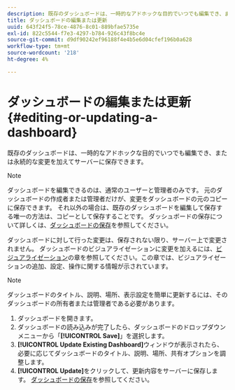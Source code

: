 ```yaml
---
description: 既存のダッシュボードは、一時的なアドホックな目的でいつでも編集でき、または永続的な変更を加えてサーバーに保存できます。
title: ダッシュボードの編集または更新
uuid: 643f24f5-78ce-4876-8c01-889bfae5735e
exl-id: 822c5544-f7e3-4297-b784-926c43f8bc4e
source-git-commit: d9df90242ef96188f4e4b5e6d04cfef196b0a628
workflow-type: tm+mt
source-wordcount: '218'
ht-degree: 4%

---
```


# ダッシュボードの編集または更新{#editing-or-updating-a-dashboard}

既存のダッシュボードは、一時的なアドホックな目的でいつでも編集でき、または永続的な変更を加えてサーバーに保存できます。

>[!NOTE]
>
>ダッシュボードを編集できるのは、通常のユーザーと管理者のみです。 元のダッシュボードの作成者または管理者だけが、変更をダッシュボードの元のコピーに保存できます。 それ以外の場合は、既存のダッシュボードを編集して保存する唯一の方法は、コピーとして保存することです。 ダッシュボードの保存について詳しくは、[ダッシュボードの保存](../../../home/c-adobe-data-workbench-dashboard/c-dashboards/t-saving-a-dashboard.md#task-4132cf487bc640149c91afd0b7b0701e)を参照してください。

ダッシュボードに対して行った変更は、保存されない限り、サーバー上で変更されません。 ダッシュボードのビジュアライゼーションに変更を加えるには、[ビジュアライゼーション](../../../home/c-adobe-data-workbench-dashboard/c-visualizations/c-visualizations.md#concept-426ed20f270f4be48ecc3574f3078d8e)の章を参照してください。この章では、ビジュアライゼーションの追加、設定、操作に関する情報が示されています。

>[!NOTE]
>
>ダッシュボードのタイトル、説明、場所、表示設定を簡単に更新するには、そのダッシュボードの所有者または管理者である必要があります。

1. ダッシュボードを開きます。
1. ダッシュボードの読み込みが完了したら、ダッシュボードのドロップダウンメニューから「**[!UICONTROL Save]**」を選択します。
1. **[!UICONTROL Update Existing Dashboard]**&#x200B;ウィンドウが表示されたら、必要に応じてダッシュボードのタイトル、説明、場所、共有オプションを調整します。
1. **[!UICONTROL Update]**&#x200B;をクリックして、更新内容をサーバーに保存します。 [ダッシュボードの保存](../../../home/c-adobe-data-workbench-dashboard/c-dashboards/t-saving-a-dashboard.md#task-4132cf487bc640149c91afd0b7b0701e)を参照してください。
